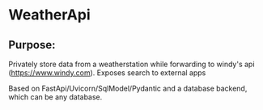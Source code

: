 # WeatherApi

## Purpose:

Privately store data from a weatherstation while forwarding to windy's api (https://www.windy.com).
Exposes search to external apps

Based on FastApi/Uvicorn/SqlModel/Pydantic and a database backend, which can be any database.
